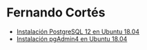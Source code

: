 # Fernando Cortés
* [Instalación PostgreSQL 12 en Ubuntu 18.04](https://github.com/fcortesz/fcortesz/blob/master/Instalaci%C3%B3n%20PostgreSQL%2012%20en%20Ubuntu%2018.04.md)
* [Instalación pgAdmin4 en Ubuntu 18.04](https://github.com/fcortesz/fcortesz/blob/master/Instalaci%C3%B3n%20pgAdmin4%20en%20Ubuntu%2018.04.md)




